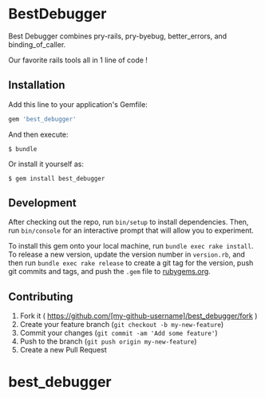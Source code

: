 # BestDebugger

Best Debugger combines pry-rails, pry-byebug, better_errors, and binding_of_caller.

Our favorite rails tools all in 1 line of code !

## Installation

Add this line to your application's Gemfile:

```ruby
gem 'best_debugger'
```

And then execute:

    $ bundle

Or install it yourself as:

    $ gem install best_debugger

## Development

After checking out the repo, run `bin/setup` to install dependencies. Then, run `bin/console` for an interactive prompt that will allow you to experiment.

To install this gem onto your local machine, run `bundle exec rake install`. To release a new version, update the version number in `version.rb`, and then run `bundle exec rake release` to create a git tag for the version, push git commits and tags, and push the `.gem` file to [rubygems.org](https://rubygems.org).

## Contributing

1. Fork it ( https://github.com/[my-github-username]/best_debugger/fork )
2. Create your feature branch (`git checkout -b my-new-feature`)
3. Commit your changes (`git commit -am 'Add some feature'`)
4. Push to the branch (`git push origin my-new-feature`)
5. Create a new Pull Request
# best_debugger
